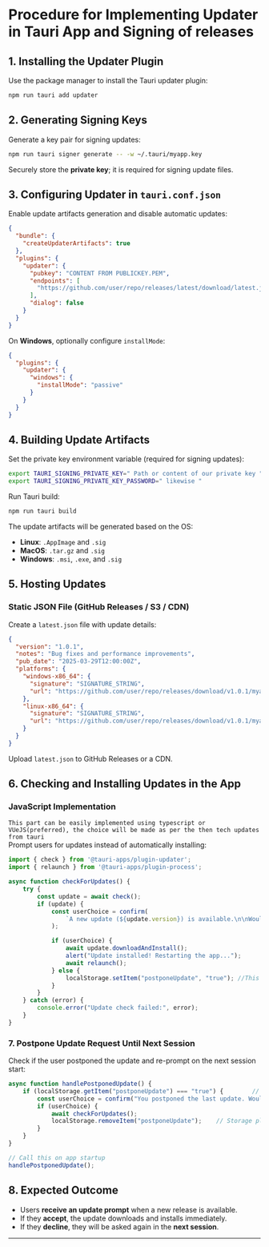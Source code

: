 # **Procedure for Implementing Updater in Tauri App and Signing of releases**

## **1. Installing the Updater Plugin**  
Use the package manager to install the Tauri updater plugin:

```sh
npm run tauri add updater
```

## **2. Generating Signing Keys**  
Generate a key pair for signing updates:

```sh
npm run tauri signer generate -- -w ~/.tauri/myapp.key
```

Securely store the **private key**; it is required for signing update files.

## **3. Configuring Updater in `tauri.conf.json`**  
Enable update artifacts generation and disable automatic updates:

```json
{
  "bundle": {
    "createUpdaterArtifacts": true
  },
  "plugins": {
    "updater": {
      "pubkey": "CONTENT FROM PUBLICKEY.PEM",
      "endpoints": [
        "https://github.com/user/repo/releases/latest/download/latest.json"
      ],
      "dialog": false
    }
  }
}
```

On **Windows**, optionally configure `installMode`:

```json
{
  "plugins": {
    "updater": {
      "windows": {
        "installMode": "passive"
      }
    }
  }
}
```

## **4. Building Update Artifacts**  
Set the private key environment variable (required for signing updates):

```sh
export TAURI_SIGNING_PRIVATE_KEY=" Path or content of our private key "
export TAURI_SIGNING_PRIVATE_KEY_PASSWORD=" likewise "
```

Run Tauri build:

```sh
npm run tauri build
```

The update artifacts will be generated based on the OS:
- **Linux**: `.AppImage` and `.sig`
- **MacOS**: `.tar.gz` and `.sig`
- **Windows**: `.msi`, `.exe`, and `.sig`

## **5. Hosting Updates**  
### **Static JSON File (GitHub Releases / S3 / CDN)**  
Create a `latest.json` file with update details:

```json
{
  "version": "1.0.1",
  "notes": "Bug fixes and performance improvements",
  "pub_date": "2025-03-29T12:00:00Z",
  "platforms": {
    "windows-x86_64": {
      "signature": "SIGNATURE_STRING",
      "url": "https://github.com/user/repo/releases/download/v1.0.1/myapp-setup.exe"
    },
    "linux-x86_64": {
      "signature": "SIGNATURE_STRING",
      "url": "https://github.com/user/repo/releases/download/v1.0.1/myapp.AppImage"
    }
  }
}
```

Upload `latest.json` to GitHub Releases or a CDN.

## **6. Checking and Installing Updates in the App**  
### **JavaScript Implementation**  
`This part can be easily implemented using typescript or VUeJS(preferred), the choice will be made as per the then tech updates from tauri`
<br>
Prompt users for updates instead of automatically installing:

```js
import { check } from '@tauri-apps/plugin-updater';
import { relaunch } from '@tauri-apps/plugin-process';

async function checkForUpdates() {
    try {
        const update = await check();
        if (update) {
            const userChoice = confirm(
                `A new update (${update.version}) is available.\n\nWould you like to update now?`
            );

            if (userChoice) {
                await update.downloadAndInstall();
                alert("Update installed! Restarting the app...");
                await relaunch();
            } else {
                localStorage.setItem("postponeUpdate", "true"); //This is not gonna work for Tauri here, we can either declare a new variable in some store and store the information there, or we should use the Tauri-storage plugin (PREFERRED)
            }
        }
    } catch (error) {
        console.error("Update check failed:", error);
    }
}
```

### **7. Postpone Update Request Until Next Session**  

Check if the user postponed the update and re-prompt on the next session start:

```js
async function handlePostponedUpdate() {
    if (localStorage.getItem("postponeUpdate") === "true") {        // Storage plugin usage again
        const userChoice = confirm("You postponed the last update. Would you like to update now?");
        if (userChoice) {
            await checkForUpdates();
            localStorage.removeItem("postponeUpdate");    // Storage plugin usage again
        }
    }
}

// Call this on app startup
handlePostponedUpdate();
```

## **8. Expected Outcome**  
- Users **receive an update prompt** when a new release is available.
- If they **accept**, the update downloads and installs immediately.
- If they **decline**, they will be asked again in the **next session**.

---

